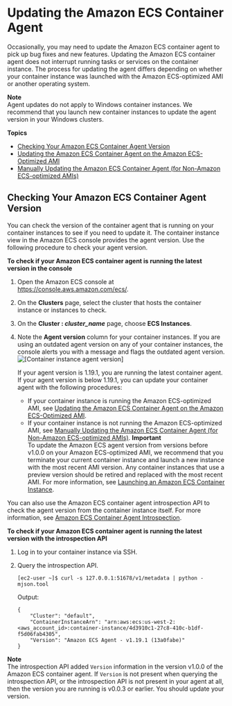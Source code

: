 # Updating the Amazon ECS Container Agent<a name="ecs-agent-update"></a>

Occasionally, you may need to update the Amazon ECS container agent to pick up bug fixes and new features\. Updating the Amazon ECS container agent does not interrupt running tasks or services on the container instance\. The process for updating the agent differs depending on whether your container instance was launched with the Amazon ECS\-optimized AMI or another operating system\.

**Note**  
Agent updates do not apply to Windows container instances\. We recommend that you launch new container instances to update the agent version in your Windows clusters\.

**Topics**
+ [Checking Your Amazon ECS Container Agent Version](#checking_agent_version)
+ [Updating the Amazon ECS Container Agent on the Amazon ECS\-Optimized AMI](agent-update-ecs-ami.md)
+ [Manually Updating the Amazon ECS Container Agent \(for Non\-Amazon ECS\-optimized AMIs\)](manually_update_agent.md)

## Checking Your Amazon ECS Container Agent Version<a name="checking_agent_version"></a>

You can check the version of the container agent that is running on your container instances to see if you need to update it\. The container instance view in the Amazon ECS console provides the agent version\. Use the following procedure to check your agent version\.

**To check if your Amazon ECS container agent is running the latest version in the console**

1. Open the Amazon ECS console at [https://console\.aws\.amazon\.com/ecs/](https://console.aws.amazon.com/ecs/)\.

1. On the **Clusters** page, select the cluster that hosts the container instance or instances to check\.

1. On the **Cluster : *cluster\_name*** page, choose **ECS Instances**\.

1. Note the **Agent version** column for your container instances\. If you are using an outdated agent version on any of your container instances, the console alerts you with a message and flags the outdated agent version\.  
![\[Container instance agent version\]](http://docs.aws.amazon.com/AmazonECS/latest/developerguide/images/cluster_container_instance_tab.png)

   If your agent version is 1\.19\.1, you are running the latest container agent\. If your agent version is below 1\.19\.1, you can update your container agent with the following procedures:
   + If your container instance is running the Amazon ECS\-optimized AMI, see [Updating the Amazon ECS Container Agent on the Amazon ECS\-Optimized AMI](agent-update-ecs-ami.md)\.
   + If your container instance is not running the Amazon ECS\-optimized AMI, see [Manually Updating the Amazon ECS Container Agent \(for Non\-Amazon ECS\-optimized AMIs\)](manually_update_agent.md)\.
**Important**  
To update the Amazon ECS agent version from versions before v1\.0\.0 on your Amazon ECS\-optimized AMI, we recommend that you terminate your current container instance and launch a new instance with the most recent AMI version\. Any container instances that use a preview version should be retired and replaced with the most recent AMI\. For more information, see [Launching an Amazon ECS Container Instance](launch_container_instance.md)\.

You can also use the Amazon ECS container agent introspection API to check the agent version from the container instance itself\. For more information, see [Amazon ECS Container Agent Introspection](ecs-agent-introspection.md)\.

**To check if your Amazon ECS container agent is running the latest version with the introspection API**

1. Log in to your container instance via SSH\.

1. Query the introspection API\.

   ```
   [ec2-user ~]$ curl -s 127.0.0.1:51678/v1/metadata | python -mjson.tool
   ```

   Output:

   ```
   {
       "Cluster": "default",
       "ContainerInstanceArn": "arn:aws:ecs:us-west-2:<aws_account_id>:container-instance/4d3910c1-27c8-410c-b1df-f5d06fab4305",
       "Version": "Amazon ECS Agent - v1.19.1 (13a0fabe)"
   }
   ```
**Note**  
The introspection API added `Version` information in the version v1\.0\.0 of the Amazon ECS container agent\. If `Version` is not present when querying the introspection API, or the introspection API is not present in your agent at all, then the version you are running is v0\.0\.3 or earlier\. You should update your version\.